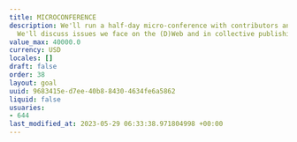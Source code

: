 ```yaml
---
title: MICROCONFERENCE
description: We'll run a half-day micro-conference with contributors and community.
  We'll discuss issues we face on the (D)Web and in collective publishing.
value_max: 40000.0
currency: USD
locales: []
draft: false
order: 38
layout: goal
uuid: 9683415e-d7ee-40b8-8430-4634fe6a5862
liquid: false
usuaries:
- 644
last_modified_at: 2023-05-29 06:33:38.971804998 +00:00
---
```


